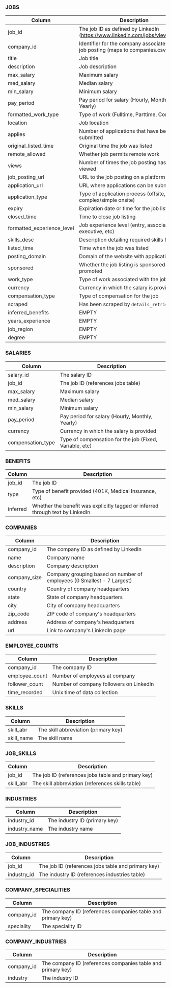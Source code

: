 ### JOBS

| Column | Description |
| --- | --- |
| job_id | The job ID as defined by LinkedIn (https://www.linkedin.com/jobs/view/{job_id}) |
| company_id | Identifier for the company associated with the job posting (maps to companies.csv) |
| title | Job title |
| description | Job description |
| max_salary | Maximum salary |
| med_salary | Median salary |
| min_salary | Minimum salary |
| pay_period | Pay period for salary (Hourly, Monthly, Yearly) |
| formatted_work_type | Type of work (Fulltime, Parttime, Contract) |
| location | Job location |
| applies | Number of applications that have been submitted |
| original_listed_time | Original time the job was listed |
| remote_allowed | Whether job permits remote work |
| views | Number of times the job posting has been viewed |
| job_posting_url | URL to the job posting on a platform |
| application_url | URL where applications can be submitted |
| application_type | Type of application process (offsite, complex/simple onsite) |
| expiry | Expiration date or time for the job listing |
| closed_time | Time to close job listing |
| formatted_experience_level | Job experience level (entry, associate, executive, etc) |
| skills_desc | Description detailing required skills for job |
| listed_time | Time when the job was listed |
| posting_domain | Domain of the website with application |
| sponsored | Whether the job listing is sponsored or promoted |
| work_type | Type of work associated with the job |
| currency | Currency in which the salary is provided |
| compensation_type | Type of compensation for the job |
| scraped | Has been scraped by ```details_retriever``` |
| inferred_benefits | EMPTY |
| years_experience | EMPTY |
| job_region | EMPTY |
| degree | EMPTY |

### SALARIES
| Column | Description |
| --- | --- |
| salary_id | The salary ID |
| job_id | The job ID (references jobs table) |
| max_salary | Maximum salary |
| med_salary | Median salary |
| min_salary | Minimum salary |
| pay_period | Pay period for salary (Hourly, Monthly, Yearly) |
| currency | Currency in which the salary is provided |
| compensation_type | Type of compensation for the job (Fixed, Variable, etc) |

### BENEFITS
| Column | Description |
| --- | --- |
| job_id | The job ID |
| type | Type of benefit provided (401K, Medical Insurance, etc) |
| inferred | Whether the benefit was explicitly tagged or inferred through text by LinkedIn |

### COMPANIES
| Column | Description |
| --- | --- |
| company_id | The company ID as defined by LinkedIn |
| name | Company name |
| description | Company description |
| company_size | Company grouping based on number of employees (0 Smallest - 7 Largest) |
| country | Country of company headquarters |
| state | State of company headquarters |
| city | City of company headquarters |
| zip_code | ZIP code of company's headquarters |
| address | Address of company's headquarters |
| url | Link to company's LinkedIn page |

### EMPLOYEE_COUNTS
| Column | Description |
| --- | --- |
| company_id | The company ID |
| employee_count | Number of employees at company |
| follower_count | Number of company followers on LinkedIn |
| time_recorded | Unix time of data collection |

### SKILLS
| Column | Description |
| --- | --- |
| skill_abr | The skill abbreviation (primary key) |
| skill_name | The skill name |

### JOB_SKILLS
| Column | Description |
| --- | --- |
| job_id | The job ID (references jobs table and primary key) |
| skill_abr | The skill abbreviation (references skills table) |

### INDUSTRIES
| Column | Description |
| --- | --- |
| industry_id | The industry ID (primary key) |
| industry_name | The industry name |

### JOB_INDUSTRIES
| Column | Description |
| --- | --- |
| job_id | The job ID (references jobs table and primary key) |
| industry_id | The industry ID (references industries table) |

### COMPANY_SPECIALITIES
| Column | Description |
| --- | --- |
| company_id | The company ID (references companies table and primary key) |
| speciality | The speciality ID |

### COMPANY_INDUSTRIES
| Column | Description |
| --- | --- |
| company_id | The company ID (references companies table and primary key) |
| industry | The industry ID |
